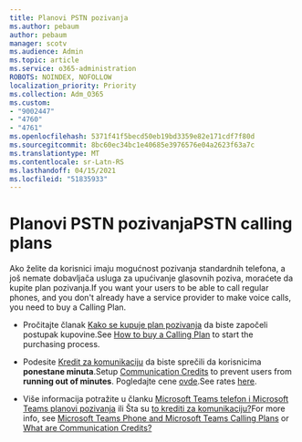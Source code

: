 ```yaml
---
title: Planovi PSTN pozivanja
ms.author: pebaum
author: pebaum
manager: scotv
ms.audience: Admin
ms.topic: article
ms.service: o365-administration
ROBOTS: NOINDEX, NOFOLLOW
localization_priority: Priority
ms.collection: Adm_O365
ms.custom:
- "9002447"
- "4760"
- "4761"
ms.openlocfilehash: 5371f41f5becd50eb19bd3359e82e171cdf7f80d
ms.sourcegitcommit: 8bc60ec34bc1e40685e3976576e04a2623f63a7c
ms.translationtype: MT
ms.contentlocale: sr-Latn-RS
ms.lasthandoff: 04/15/2021
ms.locfileid: "51835933"
---
```

# <a name="pstn-calling-plans"></a><span data-ttu-id="d7c26-102">Planovi PSTN pozivanja</span><span class="sxs-lookup"><span data-stu-id="d7c26-102">PSTN calling plans</span></span>

<span data-ttu-id="d7c26-103">Ako želite da korisnici imaju mogućnost pozivanja standardnih telefona, a još nemate dobavljača usluga za upućivanje glasovnih poziva, moraćete da kupite plan pozivanja.</span><span class="sxs-lookup"><span data-stu-id="d7c26-103">If you want your users to be able to call regular phones, and you don't already have a service provider to make voice calls, you need to buy a Calling Plan.</span></span>

- <span data-ttu-id="d7c26-104">Pročitajte članak [Kako se kupuje plan pozivanja](https://docs.microsoft.com/MicrosoftTeams/calling-plans-for-office-365) da biste započeli postupak kupovine.</span><span class="sxs-lookup"><span data-stu-id="d7c26-104">See [How to buy a Calling Plan](https://docs.microsoft.com/MicrosoftTeams/calling-plans-for-office-365) to start the purchasing process.</span></span>

- <span data-ttu-id="d7c26-105">Podesite [Kredit za komunikaciju](https://docs.microsoft.com/microsoftteams/set-up-communications-credits-for-your-organization) da biste sprečili da korisnicima **ponestane minuta**.</span><span class="sxs-lookup"><span data-stu-id="d7c26-105">Setup [Communication Credits](https://docs.microsoft.com/microsoftteams/set-up-communications-credits-for-your-organization) to prevent users from **running out of minutes**.</span></span> <span data-ttu-id="d7c26-106">Pogledajte cene [ovde](https://products.office.com/microsoft-teams/voice-calling).</span><span class="sxs-lookup"><span data-stu-id="d7c26-106">See rates [here](https://products.office.com/microsoft-teams/voice-calling).</span></span> 

- <span data-ttu-id="d7c26-107">Više informacija potražite u članku [Microsoft Teams telefon i Microsoft Teams planovi pozivanja](https://docs.microsoft.com/MicrosoftTeams/calling-plan-landing-page) ili Šta su [to krediti za komunikaciju?](https://docs.microsoft.com/microsoftteams/what-are-communications-credits)</span><span class="sxs-lookup"><span data-stu-id="d7c26-107">For more info, see [Microsoft Teams Phone and Microsoft Teams Calling Plans](https://docs.microsoft.com/MicrosoftTeams/calling-plan-landing-page) or [What are Communication Credits?](https://docs.microsoft.com/microsoftteams/what-are-communications-credits)</span></span>
